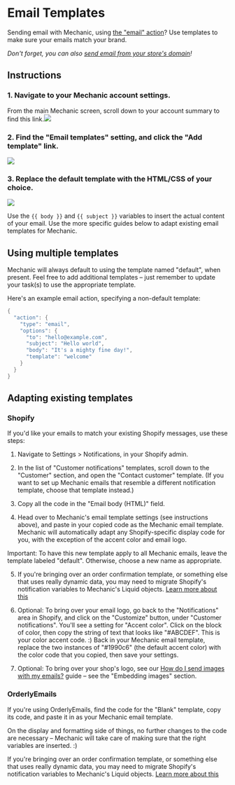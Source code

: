 # Email Templates

Sending email with Mechanic, using [the "email" action](../core-concepts/actions/action-types/email.md)? Use templates to make sure your emails match your brand.

_Don't forget, you can also_ [_send email from your store's domain_](https://docs.usemechanic.com/article/368-sending-mail-from-your-stores-domain)_!_

## Instructions

### 1. Navigate to your Mechanic account settings.

From the main Mechanic screen, scroll down to your account summary to find this link.![](https://d33v4339jhl8k0.cloudfront.net/docs/assets/5ddd799f2c7d3a7e9ae472fc/images/5e28a1e704286364bc9443fb/5e28a1e7622fb.png)

### 2. Find the "Email templates" setting, and click the "Add template" link.

![](https://d33v4339jhl8k0.cloudfront.net/docs/assets/5ddd799f2c7d3a7e9ae472fc/images/5e28a1e72c7d3a7e9ae69be2/5e28a1e7a1421.png)

### 3. Replace the default template with the HTML/CSS of your choice.

![](https://d33v4339jhl8k0.cloudfront.net/docs/assets/5ddd799f2c7d3a7e9ae472fc/images/5e28a1e804286364bc9443fc/5e28a1e7eaaba.png)

Use the `{{ body }}` and `{{ subject }}` variables to insert the actual content of your email. Use the more specific guides below to adapt existing email templates for Mechanic.

## Using multiple templates

Mechanic will always default to using the template named "default", when present. Feel free to add additional templates – just remember to update your task\(s\) to use the appropriate template.

Here's an example email action, specifying a non-default template:

```cpp
{
  "action": {
    "type": "email",
    "options": {
      "to": "hello@example.com",
      "subject": "Hello world",
      "body": "It's a mighty fine day!",
      "template": "welcome"
    }
  }
}
```

## Adapting existing templates

### Shopify

If you'd like your emails to match your existing Shopify messages, use these steps:

1. Navigate to Settings &gt; Notifications, in your Shopify admin.

2. In the list of "Customer notifications" templates, scroll down to the "Customer" section, and open the "Contact customer" template. \(If you want to set up Mechanic emails that resemble a different notification template, choose that template instead.\)  
  
3. Copy all the code in the "Email body \(HTML\)" field.  
  
4. Head over to Mechanic's email template settings \(see instructions above\), and paste in your copied code as the Mechanic email template. Mechanic will automatically adapt any Shopify-specific display code for you, with the exception of the accent color and email logo.  
  
Important: To have this new template apply to all Mechanic emails, leave the template labeled "default". Otherwise, choose a new name as appropriate.

5. If you're bringing over an order confirmation template, or something else that uses really dynamic data, you may need to migrate Shopify's notification variables to Mechanic's Liquid objects. [Learn more about this](https://docs.usemechanic.com/article/343-migrating-templates-from-shopify-to-mechanic)  
  
6. Optional: To bring over your email logo, go back to the "Notifications" area in Shopify, and click on the "Customize" button, under "Customer notifications". You'll see a setting for "Accent color". Click on the block of color, then copy the string of text that looks like "\#ABCDEF". This is your color accent code. :\) Back in your Mechanic email template, replace the two instances of "\#1990c6" \(the default accent color\) with the color code that you copied, then save your settings.

7. Optional: To bring over your shop's logo, see our [How do I send images with my emails?](https://docs.usemechanic.com/article/342-how-do-i-send-images-with-my-emails) guide – see the "Embedding images" section.

### OrderlyEmails

If you're using OrderlyEmails, find the code for the "Blank" template, copy its code, and paste it in as your Mechanic email template.

On the display and formatting side of things, no further changes to the code are necessary – Mechanic will take care of making sure that the right variables are inserted. :\)

If you're bringing over an order confirmation template, or something else that uses really dynamic data, you may need to migrate Shopify's notification variables to Mechanic's Liquid objects. [Learn more about this](https://docs.usemechanic.com/article/343-migrating-templates-from-shopify-to-mechanic)

